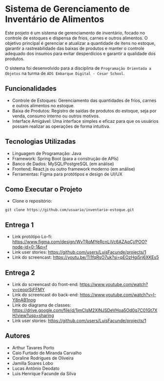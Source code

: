 # Sistema de Gerenciamento de Inventário de Alimentos
Este projeto é um sistema de gerenciamento de inventário, focado no controle de estoques e dispensa de frios, carnes e outros alimentos. O objetivo principal é gerenciar e atualizar a quantidade de itens no estoque, garantir a rastreabilidade das baixas de produtos e manter o controle adequado dos insumos para evitar desperdícios e garantir a qualidade dos produtos.

O sistema foi desenvolvido para a disciplina de `Programação Orientada a Objetos` na turma de `ADS Embarque Digital - Cesar School`.

## Funcionalidades
- Controle de Estoques: Gerenciamento das quantidades de frios, carnes e outros alimentos no estoque.
- Baixa de Produtos: Registro de saídas de produtos do estoque, seja por venda, consumo interno ou outros motivos.
- Interface Amigável: Uma interface simples e eficaz para que os usuários possam realizar as operações de forma intuitiva.

## Tecnologias Utilizadas
- Linguagem de Programação: Java
- Framework: Spring Boot (para a construção de APIs)
- Banco de Dados: MySQL/PostgreSQL (em análise)
- Frontend: React.js ou outro framework moderno (em análise)
- Ferramentas: Figma para protótipos e design de UI/UX

## Como Executar o Projeto
- Clone o repositório:
```
git clone https://github.com/usuario/inventario-estoque.git

```

## Entrega 1
- Link protótipo Lo-fi: https://www.figma.com/design/WvTRqMYeRcnLiVc6AZAqCj/POO?node-id=0-1&p=f
- Link user stories: https://github.com/users/LuisFacunde/projects/1
- Link do screencast: https://youtu.be/Tl1fqRsO7uk?si=pEOzHgj5rj6XKEs5

## Entrega 2
- Link do screencast do front-end: https://www.youtube.com/watch?v=ceoorSjFFMY
- Link do screencast do back-end: https://www.youtube.com/watch?v=I-Y8nAB1nog
- Link do diagrama de classes: https://drive.google.com/file/d/1jmClsM2XlNJSDeVHoa5Od0q7C01Gt7XH/view?usp=sharing
- Link user stories: https://github.com/users/LuisFacunde/projects/1


## Autores
- Arthur Tavares Porto
- Caio Furtado de Miranda Carvalho
- Coraline Rodrigues de Oliveira
- Jamilla Soares Lobo
- Lucas Antônio Deodato
- Luis Henrique Facunde da Silva
